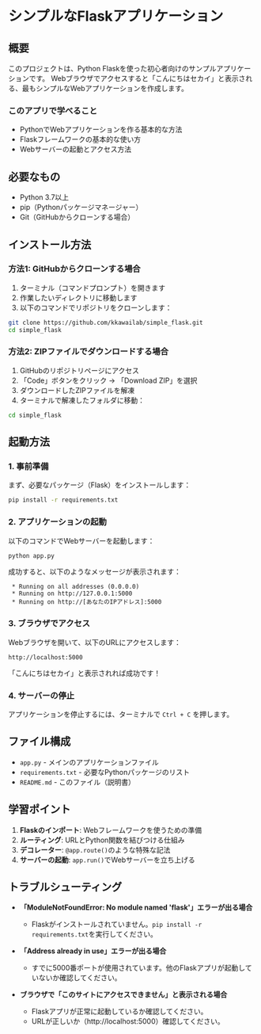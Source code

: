 # シンプルなFlaskアプリケーション

## 概要

このプロジェクトは、Python Flaskを使った初心者向けのサンプルアプリケーションです。
Webブラウザでアクセスすると「こんにちはセカイ」と表示される、最もシンプルなWebアプリケーションを作成します。

### このアプリで学べること
- PythonでWebアプリケーションを作る基本的な方法
- Flaskフレームワークの基本的な使い方
- Webサーバーの起動とアクセス方法

## 必要なもの

- Python 3.7以上
- pip（Pythonパッケージマネージャー）
- Git（GitHubからクローンする場合）

## インストール方法

### 方法1: GitHubからクローンする場合

1. ターミナル（コマンドプロンプト）を開きます
2. 作業したいディレクトリに移動します
3. 以下のコマンドでリポジトリをクローンします：
```bash
git clone https://github.com/kkawailab/simple_flask.git
cd simple_flask
```

### 方法2: ZIPファイルでダウンロードする場合

1. GitHubのリポジトリページにアクセス
2. 「Code」ボタンをクリック → 「Download ZIP」を選択
3. ダウンロードしたZIPファイルを解凍
4. ターミナルで解凍したフォルダに移動：
```bash
cd simple_flask
```

## 起動方法

### 1. 事前準備
まず、必要なパッケージ（Flask）をインストールします：
```bash
pip install -r requirements.txt
```

### 2. アプリケーションの起動
以下のコマンドでWebサーバーを起動します：
```bash
python app.py
```

成功すると、以下のようなメッセージが表示されます：
```
 * Running on all addresses (0.0.0.0)
 * Running on http://127.0.0.1:5000
 * Running on http://[あなたのIPアドレス]:5000
```

### 3. ブラウザでアクセス
Webブラウザを開いて、以下のURLにアクセスします：
```
http://localhost:5000
```

「こんにちはセカイ」と表示されれば成功です！

### 4. サーバーの停止
アプリケーションを停止するには、ターミナルで `Ctrl + C` を押します。

## ファイル構成

- `app.py` - メインのアプリケーションファイル
- `requirements.txt` - 必要なPythonパッケージのリスト
- `README.md` - このファイル（説明書）

## 学習ポイント

1. **Flaskのインポート**: Webフレームワークを使うための準備
2. **ルーティング**: URLとPython関数を結びつける仕組み
3. **デコレーター**: `@app.route()`のような特殊な記法
4. **サーバーの起動**: `app.run()`でWebサーバーを立ち上げる

## トラブルシューティング

- **「ModuleNotFoundError: No module named 'flask'」エラーが出る場合**
  - Flaskがインストールされていません。`pip install -r requirements.txt`を実行してください。

- **「Address already in use」エラーが出る場合**
  - すでに5000番ポートが使用されています。他のFlaskアプリが起動していないか確認してください。

- **ブラウザで「このサイトにアクセスできません」と表示される場合**
  - Flaskアプリが正常に起動しているか確認してください。
  - URLが正しいか（http://localhost:5000）確認してください。